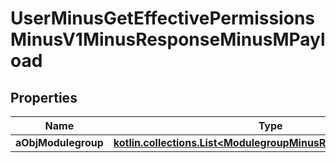
# UserMinusGetEffectivePermissionsMinusV1MinusResponseMinusMPayload

## Properties
Name | Type | Description | Notes
------------ | ------------- | ------------- | -------------
**aObjModulegroup** | [**kotlin.collections.List&lt;ModulegroupMinusResponseCompound&gt;**](ModulegroupMinusResponseCompound.md) |  | 



